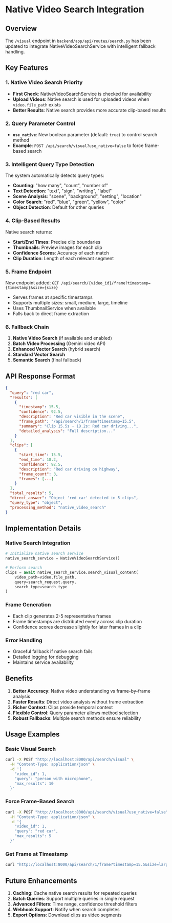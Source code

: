 # Native Video Search Integration

## Overview
The `/visual` endpoint in `backend/app/api/routes/search.py` has been updated to integrate NativeVideoSearchService with intelligent fallback handling.

## Key Features

### 1. Native Video Search Priority
- **First Check**: NativeVideoSearchService is checked for availability
- **Upload Videos**: Native search is used for uploaded videos when `video.file_path` exists
- **Better Results**: Native search provides more accurate clip-based results

### 2. Query Parameter Control
- **`use_native`**: New boolean parameter (default: `true`) to control search method
- **Example**: `POST /api/search/visual?use_native=false` to force frame-based search

### 3. Intelligent Query Type Detection
The system automatically detects query types:
- **Counting**: "how many", "count", "number of"
- **Text Detection**: "text", "sign", "writing", "label"
- **Scene Analysis**: "scene", "background", "setting", "location"
- **Color Search**: "red", "blue", "green", "yellow", "color"
- **Object Detection**: Default for other queries

### 4. Clip-Based Results
Native search returns:
- **Start/End Times**: Precise clip boundaries
- **Thumbnails**: Preview images for each clip
- **Confidence Scores**: Accuracy of each match
- **Clip Duration**: Length of each relevant segment

### 5. Frame Endpoint
New endpoint added: `GET /api/search/{video_id}/frame?timestamp={timestamp}&size={size}`
- Serves frames at specific timestamps
- Supports multiple sizes: small, medium, large, timeline
- Uses ThumbnailService when available
- Falls back to direct frame extraction

### 6. Fallback Chain
1. **Native Video Search** (if available and enabled)
2. **Batch Video Processing** (Gemini video API)
3. **Enhanced Vector Search** (hybrid search)
4. **Standard Vector Search**
5. **Semantic Search** (final fallback)

## API Response Format

```json
{
  "query": "red car",
  "results": [
    {
      "timestamp": 15.5,
      "confidence": 92.5,
      "description": "Red car visible in the scene",
      "frame_path": "/api/search/1/frame?timestamp=15.5",
      "summary": "Clip 15.5s - 18.2s: Red car driving...",
      "detailed_analysis": "Full description..."
    }
  ],
  "clips": [
    {
      "start_time": 15.5,
      "end_time": 18.2,
      "confidence": 92.5,
      "description": "Red car driving on highway",
      "frame_count": 3,
      "frames": [...]
    }
  ],
  "total_results": 5,
  "direct_answer": "Object 'red car' detected in 5 clips",
  "query_type": "object",
  "processing_method": "native_video_search"
}
```

## Implementation Details

### Native Search Integration
```python
# Initialize native search service
native_search_service = NativeVideoSearchService()

# Perform search
clips = await native_search_service.search_visual_content(
    video_path=video.file_path,
    query=search_request.query,
    search_type=search_type
)
```

### Frame Generation
- Each clip generates 2-5 representative frames
- Frame timestamps are distributed evenly across clip duration
- Confidence scores decrease slightly for later frames in a clip

### Error Handling
- Graceful fallback if native search fails
- Detailed logging for debugging
- Maintains service availability

## Benefits

1. **Better Accuracy**: Native video understanding vs frame-by-frame analysis
2. **Faster Results**: Direct video analysis without frame extraction
3. **Richer Context**: Clips provide temporal context
4. **Flexible Control**: Query parameter allows method selection
5. **Robust Fallbacks**: Multiple search methods ensure reliability

## Usage Examples

### Basic Visual Search
```bash
curl -X POST "http://localhost:8000/api/search/visual" \
  -H "Content-Type: application/json" \
  -d '{
    "video_id": 1,
    "query": "person with microphone",
    "max_results": 10
  }'
```

### Force Frame-Based Search
```bash
curl -X POST "http://localhost:8000/api/search/visual?use_native=false" \
  -H "Content-Type: application/json" \
  -d '{
    "video_id": 1,
    "query": "red car",
    "max_results": 5
  }'
```

### Get Frame at Timestamp
```bash
curl "http://localhost:8000/api/search/1/frame?timestamp=15.5&size=large"
```

## Future Enhancements

1. **Caching**: Cache native search results for repeated queries
2. **Batch Queries**: Support multiple queries in single request
3. **Advanced Filters**: Time range, confidence threshold filters
4. **Webhook Support**: Notify when search completes
5. **Export Options**: Download clips as video segments